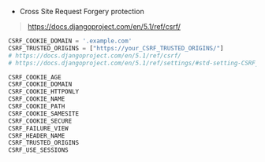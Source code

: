 
- Cross Site Request Forgery protection
> https://docs.djangoproject.com/en/5.1/ref/csrf/

```py
CSRF_COOKIE_DOMAIN = '.example.com'
CSRF_TRUSTED_ORIGINS = ["https://your_CSRF_TRUSTED_ORIGINS/"]
# https://docs.djangoproject.com/en/5.1/ref/csrf/
# https://docs.djangoproject.com/en/5.1/ref/settings/#std-setting-CSRF_TRUSTED_ORIGINS

CSRF_COOKIE_AGE
CSRF_COOKIE_DOMAIN
CSRF_COOKIE_HTTPONLY
CSRF_COOKIE_NAME
CSRF_COOKIE_PATH
CSRF_COOKIE_SAMESITE
CSRF_COOKIE_SECURE
CSRF_FAILURE_VIEW
CSRF_HEADER_NAME
CSRF_TRUSTED_ORIGINS
CSRF_USE_SESSIONS
```
